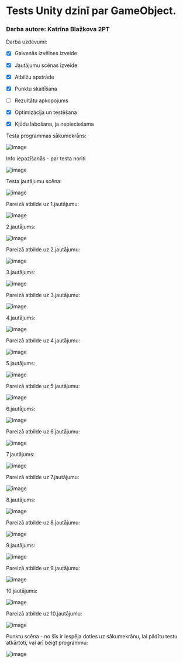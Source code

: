 # Tests Unity dzinī par GameObject.
### Darba autore: Katrīna Blažkova 2PT

Darba uzdevumi: 
- [x] Galvenās izvēlnes izveide
- [x] Jautājumu scēnas izveide
- [x] Atbilžu apstrāde
- [x] Punktu skaitīšana
- [ ] Rezultātu apkopojums
- [x] Optimizācija un testēšana
- [x] Kļūdu labošana, ja nepieciešama



Testa programmas sākumekrāns: 

![image](https://github.com/kachenieks/NolsegumaDarbs/assets/168059906/a5650d97-6163-47c1-a93c-d12e43ccc0db)


Info iepazīšanās - par testa noriti

![image](https://github.com/kachenieks/NolsegumaDarbs/assets/168059906/ca23001e-f48b-403b-b319-37bebac80237)


Testa jautājumu scēna:

![image](https://github.com/kachenieks/NolsegumaDarbs/assets/168059906/bca2e3f7-faec-49a9-bec7-64db53559488)


Pareizā atbilde uz 1.jautājumu:

![image](https://github.com/kachenieks/NolsegumaDarbs/assets/168059906/8c2105b6-b24e-438f-9115-4b93bdcd9f20)


2.jautājums:

![image](https://github.com/kachenieks/NolsegumaDarbs/assets/168059906/d99d61b1-0984-41d8-ad33-d085cd12082f)


Pareizā atbilde uz 2.jautājumu:

![image](https://github.com/kachenieks/NolsegumaDarbs/assets/168059906/c3774bd9-7cfb-466b-addc-a7baa66e48f8)


3.jautājums:

![image](https://github.com/kachenieks/NolsegumaDarbs/assets/168059906/2aa1ad20-e941-4968-b3c8-06b94cdbcfc5)


Pareizā atbilde uz 3.jautājumu:

![image](https://github.com/kachenieks/NolsegumaDarbs/assets/168059906/e62dc7ff-9946-4725-9244-e5fc86c75968)


4.jautājums:

![image](https://github.com/kachenieks/NolsegumaDarbs/assets/168059906/a71d784d-fdde-43cc-af91-42be79a9a026)


Pareizā atbilde uz 4.jautājumu:

![image](https://github.com/kachenieks/NolsegumaDarbs/assets/168059906/63f92561-4d3f-4786-bf52-27ff615f6f0c)


5.jautājums:

![image](https://github.com/kachenieks/NolsegumaDarbs/assets/168059906/64745569-443c-4547-98ab-87f20faedd37)


Pareizā atbilde uz 5.jautājumu:

![image](https://github.com/kachenieks/NolsegumaDarbs/assets/168059906/d579a21c-fc4e-434e-a587-22970919f8a7)


6.jautājums:

![image](https://github.com/kachenieks/NolsegumaDarbs/assets/168059906/4516d05b-1052-4d2d-b617-63628573675f)


Pareizā atbilde uz 6.jautājumu:

![image](https://github.com/kachenieks/NolsegumaDarbs/assets/168059906/c5fa3315-06a3-4ce5-8780-5921603f0094)


7.jautājums:

![image](https://github.com/kachenieks/NolsegumaDarbs/assets/168059906/640f5819-9f70-40fe-bd9e-10b86746666a)


Pareizā atbilde uz 7.jautājumu:

![image](https://github.com/kachenieks/NolsegumaDarbs/assets/168059906/39857b05-bb24-4353-95a4-a0f94944e91e)


8.jautājums:

![image](https://github.com/kachenieks/NolsegumaDarbs/assets/168059906/3a70553d-b9c7-4f88-a4f5-c4d6235e26e8)


Pareizā atbilde uz 8.jautājumu:

![image](https://github.com/kachenieks/NolsegumaDarbs/assets/168059906/be023533-0ac7-45d4-82a6-91ad56079428)


9.jautājums: 

![image](https://github.com/kachenieks/NolsegumaDarbs/assets/168059906/e7eec013-da5c-4df6-a57c-0ff38cb6b44f)


Pareizā atbilde uz 9.jautājumu:

![image](https://github.com/kachenieks/NolsegumaDarbs/assets/168059906/231eac33-9cfb-4cba-b954-6a7768342bdd)


10.jautājums:

![image](https://github.com/kachenieks/NolsegumaDarbs/assets/168059906/16939d72-01e1-4f9f-8aa5-4e2cbeac3f94)


Pareizā atbilde uz 10.jautājumu:

![image](https://github.com/kachenieks/NolsegumaDarbs/assets/168059906/2adfb67e-9b76-4054-8d5a-46d5e1c31b2b)


Punktu scēna - no šīs ir iespēja doties uz sākumekrānu, lai pildītu testu atkārtoti, vai arī beigt programmu:

![image](https://github.com/kachenieks/NolsegumaDarbs/assets/168059906/037c32b2-3964-41fe-a0fb-206e4ee9adab)


















